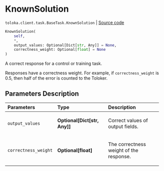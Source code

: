 # KnownSolution
`toloka.client.task.BaseTask.KnownSolution` | [Source code](https://github.com/Toloka/toloka-kit/blob/v1.1.2/src/client/task.py#L33)

```python
KnownSolution(
    self,
    *,
    output_values: Optional[Dict[str, Any]] = None,
    correctness_weight: Optional[float] = None
)
```

A correct response for a control or training task.


Responses have a correctness weight.
For example, if `correctness_weight` is 0.5,
then half of the error is counted to the Toloker.

## Parameters Description

| Parameters | Type | Description |
| :----------| :----| :-----------|
`output_values`|**Optional\[Dict\[str, Any\]\]**|<p>Correct values of output fields.</p>
`correctness_weight`|**Optional\[float\]**|<p>The correctness weight of the response.</p>
